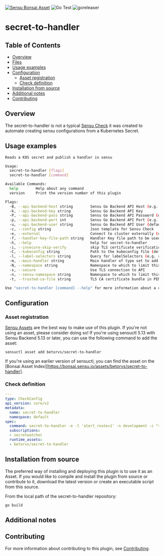 

[![Sensu Bonsai Asset](https://img.shields.io/badge/Bonsai-Download%20Me-brightgreen.svg?colorB=89C967&logo=sensu)](https://bonsai.sensu.io/assets/betorvs/secret-to-handler)
![Go Test](https://github.com/betorvs/secret-to-handler/workflows/Go%20Test/badge.svg)
![goreleaser](https://github.com/betorvs/secret-to-handler/workflows/goreleaser/badge.svg)

# secret-to-handler

## Table of Contents
- [Overview](#overview)
- [Files](#files)
- [Usage examples](#usage-examples)
- [Configuration](#configuration)
  - [Asset registration](#asset-registration)
  - [Check definition](#check-definition)
- [Installation from source](#installation-from-source)
- [Additional notes](#additional-notes)
- [Contributing](#contributing)

## Overview

The secret-to-handler is not a typical [Sensu Check][6] it was created to automate creating sensu configurations from a  Kubernetes Secret.

## Usage examples

```sh
Reads a K8S secret and publish a handler in sensu

Usage:
  secret-to-handler [flags]
  secret-to-handler [command]

Available Commands:
  help        Help about any command
  version     Print the version number of this plugin

Flags:
  -B, --api-backend-host string        Sensu Go Backend API Host (e.g. 'sensu-backend.example.com') (default "127.0.0.1")
  -k, --api-backend-key string         Sensu Go Backend API Key
  -P, --api-backend-pass string        Sensu Go Backend API Password (default "P@ssw0rd!")
  -p, --api-backend-port int           Sensu Go Backend API Port (e.g. 4242) (default 8080)
  -u, --api-backend-user string        Sensu Go Backend API User (default "admin")
  -c, --config string                  Json template for Sensu Check
  -e, --external                       Connect to cluster externally (using kubeconfig)
  -f, --handler-key-file-path string   Handler Key file path to be used instead paste key into handler command
  -h, --help                           help for secret-to-handler
  -i, --insecure-skip-verify           skip TLS certificate verification (not recommended!)
  -C, --kubeconfig string              Path to the kubeconfig file (default $HOME/.kube/config)
  -l, --label-selectors string         Query for labelSelectors (e.g. release=stable,environment=qa)
  -m, --main-handler string            Main handler of type set to add all new handlers (default "all-alerts")
  -N, --namespace string               Namespace to which to limit this check
  -s, --secure                         Use TLS connection to API
  -n, --sensu-namespace string         Namespace to which to limit this check
  -t, --trusted-ca-file string         TLS CA certificate bundle in PEM format

Use "secret-to-handler [command] --help" for more information about a command.

```

## Configuration

### Asset registration

[Sensu Assets][10] are the best way to make use of this plugin. If you're not using an asset, please
consider doing so! If you're using sensuctl 5.13 with Sensu Backend 5.13 or later, you can use the
following command to add the asset:

```
sensuctl asset add betorvs/secret-to-handler
```

If you're using an earlier version of sensuctl, you can find the asset on the [Bonsai Asset Index][https://bonsai.sensu.io/assets/betorvs/secret-to-handler].

### Check definition

```yml
---
type: CheckConfig
api_version: core/v2
metadata:
  name: secret-to-handler
  namespace: default
spec:
  command: secret-to-handler -e -l 'alert_route=1' -n development -c "$(cat config.json)"
  subscriptions:
  - secretwatcher
  runtime_assets:
  - betorvs/secret-to-handler
```

## Installation from source

The preferred way of installing and deploying this plugin is to use it as an Asset. If you would
like to compile and install the plugin from source or contribute to it, download the latest version
or create an executable script from this source.

From the local path of the secret-to-handler repository:

```
go build
```

## Additional notes

## Contributing

For more information about contributing to this plugin, see [Contributing][1].

[1]: https://github.com/sensu/sensu-go/blob/master/CONTRIBUTING.md
[2]: https://github.com/sensu-community/sensu-plugin-sdk
[3]: https://github.com/sensu-plugins/community/blob/master/PLUGIN_STYLEGUIDE.md
[4]: https://github.com/sensu-community/check-plugin-template/blob/master/.github/workflows/release.yml
[5]: https://github.com/sensu-community/check-plugin-template/actions
[6]: https://docs.sensu.io/sensu-go/latest/reference/checks/
[7]: https://github.com/sensu-community/check-plugin-template/blob/master/main.go
[8]: https://bonsai.sensu.io/
[9]: https://github.com/sensu-community/sensu-plugin-tool
[10]: https://docs.sensu.io/sensu-go/latest/reference/assets/
